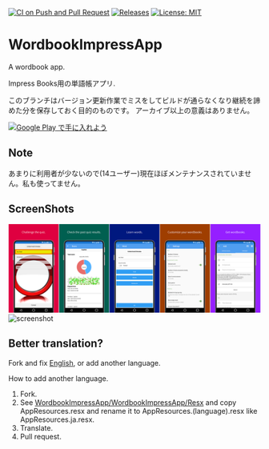 [![CI on Push and Pull Request](https://github.com/kurema/WordbookImpressApp/actions/workflows/build.yml/badge.svg)](https://github.com/kurema/WordbookImpressApp/actions/workflows/build.yml)
[![Releases](https://img.shields.io/github/release/kurema/WordbookImpressApp.svg)](https://github.com/kurema/WordbookImpressApp/releases/latest)
[![License: MIT](https://img.shields.io/badge/License-MIT-blue.svg)](https://github.com/kurema/WordbookImpressApp/blob/master/LICENSE)

# WordbookImpressApp
A wordbook app.

Impress Books用の単語帳アプリ.

このブランチはバージョン更新作業でミスをしてビルドが通らなくなり継続を諦めた分を保存しておく目的のものです。
アーカイブ以上の意義はありません。

<a href='https://play.google.com/store/apps/details?id=com.github.kurema.WordbookImpressApp&pcampaignid=pcampaignidMKT-Other-global-all-co-prtnr-py-PartBadge-Mar2515-1'><img alt='Google Play で手に入れよう' src='https://play.google.com/intl/ja/badges/static/images/badges/ja_badge_web_generic.png' height='52px'/></a>

## Note
あまりに利用者が少ないので(14ユーザー)現在ほぼメンテナンスされていません。私も使ってません。  

## ScreenShots
![screenshot](/res/readme/en.combined.png)  
![screenshot](/res/readme/ja.combined.png)

## Better translation?
Fork and fix [English](https://github.com/kurema/WordbookImpressApp/blob/master/WordbookImpressApp/WordbookImpressApp/WordbookImpressApp/Resx/AppResources.resx), or add another language.

How to add another language.
1. Fork.
2. See [WordbookImpressApp/WordbookImpressApp/Resx](https://github.com/kurema/WordbookImpressApp/tree/master/WordbookImpressApp/WordbookImpressApp/WordbookImpressApp/Resx) and copy AppResources.resx and rename it to AppResources.(language).resx like AppResources.ja.resx.
3. Translate.
4. Pull request.
